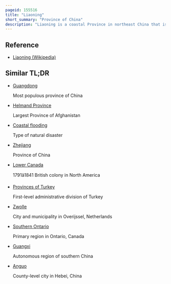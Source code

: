 ```yaml
---
pageid: 155516
title: "Liaoning"
short_summary: "Province of China"
description: "Liaoning is a coastal Province in northeast China that is the smallest Southernmost and most populous Province in the Region. It has its Capital at Shenyang on the northern Shore of the yellow Sea and is the northernmost coastal Province of the People's Republic of China."
---
```


## Reference

- [Liaoning (Wikipedia)](https://en.wikipedia.org/?curid=155516)

## Similar TL;DR

- [Guangdong](/tldr/en/guangdong)

  Most populous province of China

- [Helmand Province](/tldr/en/helmand-province)

  Largest Province of Afghanistan

- [Coastal flooding](/tldr/en/coastal-flooding)

  Type of natural disaster

- [Zhejiang](/tldr/en/zhejiang)

  Province of China

- [Lower Canada](/tldr/en/lower-canada)

  1791â1841 British colony in North America

- [Provinces of Turkey](/tldr/en/provinces-of-turkey)

  First-level administrative division of Turkey

- [Zwolle](/tldr/en/zwolle)

  City and municipality in Overijssel, Netherlands

- [Southern Ontario](/tldr/en/southern-ontario)

  Primary region in Ontario, Canada

- [Guangxi](/tldr/en/guangxi)

  Autonomous region of southern China

- [Anguo](/tldr/en/anguo)

  County-level city in Hebei, China
